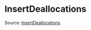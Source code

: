 # InsertDeallocations

Source: [InsertDeallocations](../csrc/host_ir/pass/insert_deallocations.h#L18)
